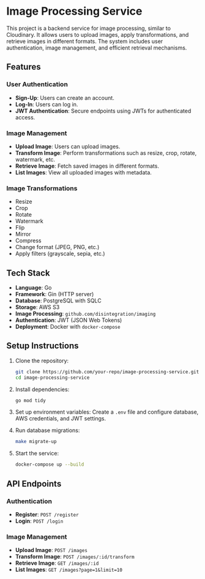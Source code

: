 # Image Processing Service

This project is a backend service for image processing, similar to Cloudinary. It allows users to upload images, apply transformations, and retrieve images in different formats. The system includes user authentication, image management, and efficient retrieval mechanisms.

## Features

### User Authentication

- **Sign-Up**: Users can create an account.
- **Log-In**: Users can log in.
- **JWT Authentication**: Secure endpoints using JWTs for authenticated access.

### Image Management

- **Upload Image**: Users can upload images.
- **Transform Image**: Perform transformations such as resize, crop, rotate, watermark, etc.
- **Retrieve Image**: Fetch saved images in different formats.
- **List Images**: View all uploaded images with metadata.

### Image Transformations

- Resize
- Crop
- Rotate
- Watermark
- Flip
- Mirror
- Compress
- Change format (JPEG, PNG, etc.)
- Apply filters (grayscale, sepia, etc.)

## Tech Stack

- **Language**: Go
- **Framework**: Gin (HTTP server)
- **Database**: PostgreSQL with SQLC
- **Storage**: AWS S3
- **Image Processing**: `github.com/disintegration/imaging`
- **Authentication**: JWT (JSON Web Tokens)
- **Deployment**: Docker with `docker-compose`

## Setup Instructions

1. Clone the repository:

   ```sh
   git clone https://github.com/your-repo/image-processing-service.git
   cd image-processing-service
   ```

2. Install dependencies:

   ```sh
   go mod tidy
   ```

3. Set up environment variables:
   Create a `.env` file and configure database, AWS credentials, and JWT settings.

4. Run database migrations:

   ```sh
   make migrate-up
   ```

5. Start the service:
   ```sh
   docker-compose up --build
   ```

## API Endpoints

### Authentication

- **Register**: `POST /register`
- **Login**: `POST /login`

### Image Management

- **Upload Image**: `POST /images`
- **Transform Image**: `POST /images/:id/transform`
- **Retrieve Image**: `GET /images/:id`
- **List Images**: `GET /images?page=1&limit=10`
